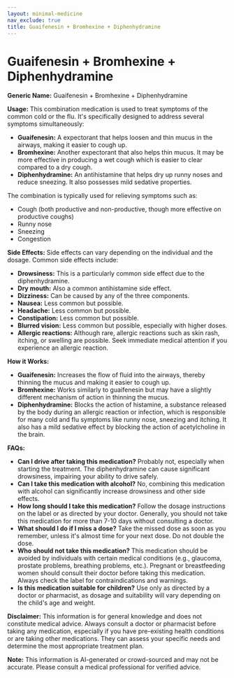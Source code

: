 ```yaml
---
layout: minimal-medicine
nav_exclude: true
title: Guaifenesin + Bromhexine + Diphenhydramine
---
```


# Guaifenesin + Bromhexine + Diphenhydramine

**Generic Name:** Guaifenesin + Bromhexine + Diphenhydramine

**Usage:** This combination medication is used to treat symptoms of the common cold or the flu.  It's specifically designed to address several symptoms simultaneously:

* **Guaifenesin:**  A expectorant that helps loosen and thin mucus in the airways, making it easier to cough up.
* **Bromhexine:**  Another expectorant that also helps thin mucus.  It may be more effective in producing a wet cough which is easier to clear compared to a dry cough.
* **Diphenhydramine:** An antihistamine that helps dry up runny noses and reduce sneezing. It also possesses mild sedative properties.


The combination is typically used for relieving symptoms such as:

* Cough (both productive and non-productive, though more effective on productive coughs)
* Runny nose
* Sneezing
* Congestion


**Side Effects:**  Side effects can vary depending on the individual and the dosage. Common side effects include:

* **Drowsiness:** This is a particularly common side effect due to the diphenhydramine.
* **Dry mouth:**  Also a common antihistamine side effect.
* **Dizziness:**  Can be caused by any of the three components.
* **Nausea:**  Less common but possible.
* **Headache:** Less common but possible.
* **Constipation:** Less common but possible.
* **Blurred vision:** Less common but possible, especially with higher doses.
* **Allergic reactions:**  Although rare, allergic reactions such as skin rash, itching, or swelling are possible.  Seek immediate medical attention if you experience an allergic reaction.


**How it Works:**

* **Guaifenesin:** Increases the flow of fluid into the airways, thereby thinning the mucus and making it easier to cough up.
* **Bromhexine:**  Works similarly to guaifenesin but may have a slightly different mechanism of action in thinning the mucus.
* **Diphenhydramine:** Blocks the action of histamine, a substance released by the body during an allergic reaction or infection, which is responsible for many cold and flu symptoms like runny nose, sneezing and itching. It also has a mild sedative effect by blocking the action of acetylcholine in the brain.


**FAQs:**

* **Can I drive after taking this medication?**  Probably not, especially when starting the treatment.  The diphenhydramine can cause significant drowsiness, impairing your ability to drive safely.
* **Can I take this medication with alcohol?**  No, combining this medication with alcohol can significantly increase drowsiness and other side effects.
* **How long should I take this medication?**  Follow the dosage instructions on the label or as directed by your doctor.  Generally, you should not take this medication for more than 7-10 days without consulting a doctor.
* **What should I do if I miss a dose?**  Take the missed dose as soon as you remember, unless it's almost time for your next dose. Do not double the dose.
* **Who should not take this medication?** This medication should be avoided by individuals with certain medical conditions (e.g., glaucoma, prostate problems, breathing problems, etc.).  Pregnant or breastfeeding women should consult their doctor before taking this medication.  Always check the label for contraindications and warnings.
* **Is this medication suitable for children?**  Use only as directed by a doctor or pharmacist, as dosage and suitability will vary depending on the child's age and weight.


**Disclaimer:** This information is for general knowledge and does not constitute medical advice.  Always consult a doctor or pharmacist before taking any medication, especially if you have pre-existing health conditions or are taking other medications.  They can assess your specific needs and determine the most appropriate treatment plan.


**Note:** This information is AI-generated or crowd-sourced and may not be accurate. Please consult a medical professional for verified advice.